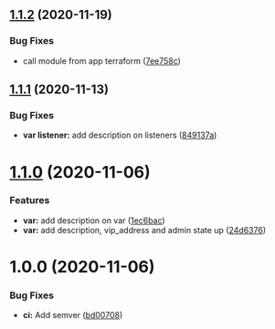 ## [1.1.2](https://gitlab.com/loulou-bobi-action/terraform/openstack/modules/terraform-openstack-loadbalancer/compare/v1.1.1...v1.1.2) (2020-11-19)


### Bug Fixes

* call module from app terraform ([7ee758c](https://gitlab.com/loulou-bobi-action/terraform/openstack/modules/terraform-openstack-loadbalancer/commit/7ee758cf065f587c584c5e1b5b13aa6bd3351b0e))

## [1.1.1](https://gitlab.com/loulou-bobi-action/terraform/openstack/modules/terraform-openstack-loadbalancer/compare/v1.1.0...v1.1.1) (2020-11-13)


### Bug Fixes

* **var listener:** add description on listeners ([849137a](https://gitlab.com/loulou-bobi-action/terraform/openstack/modules/terraform-openstack-loadbalancer/commit/849137ac3418a1f27d130c0488c38a55bd9343a9))

# [1.1.0](https://gitlab.com/loulou-bobi-action/terraform/openstack/modules/terraform-openstack-loadbalancer/compare/v1.0.0...v1.1.0) (2020-11-06)


### Features

* **var:** add description on var ([1ec6bac](https://gitlab.com/loulou-bobi-action/terraform/openstack/modules/terraform-openstack-loadbalancer/commit/1ec6bac05346be22fb67c0a00af409f287da7500))
* **var:** add description, vip_address and admin state up ([24d6376](https://gitlab.com/loulou-bobi-action/terraform/openstack/modules/terraform-openstack-loadbalancer/commit/24d6376a992dedb293610ddf9e1dd341dd3730ad))

# 1.0.0 (2020-11-06)


### Bug Fixes

* **ci:** Add semver ([bd00708](https://gitlab.com/loulou-bobi-action/terraform/openstack/modules/terraform-openstack-loadbalancer/commit/bd00708662cca6463128126c40cd13d6e09142b8))
